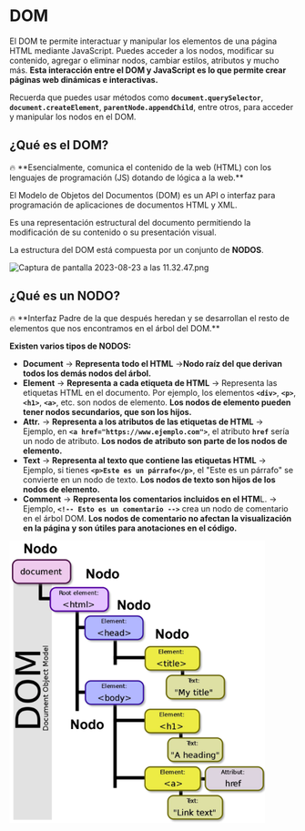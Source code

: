 # DOM

El DOM te permite interactuar y manipular los elementos de una página HTML mediante JavaScript. Puedes acceder a los nodos, modificar su contenido, agregar o eliminar nodos, cambiar estilos, atributos y mucho más. **Esta interacción entre el DOM y JavaScript es lo que permite crear páginas web dinámicas e interactivas.**

Recuerda que puedes usar métodos como **`document.querySelector`**, **`document.createElement`**, **`parentNode.appendChild`**, entre otros, para acceder y manipular los nodos en el DOM.

## ¿Qué es el DOM?

<aside>
🔥 **Esencialmente, comunica el contenido de la web (HTML) con los lenguajes de programación (JS) dotando de lógica a la web.**

</aside>

El Modelo de Objetos del Documentos (DOM) es un API o interfaz para programación de aplicaciones  de documentos HTML y XML.

Es una representación estructural del documento permitiendo la modificación de su contenido o su presentación visual.

La estructura del DOM  está compuesta por un conjunto de **NODOS**. 

![Captura de pantalla 2023-08-23 a las 11.32.47.png](https://s3-us-west-2.amazonaws.com/secure.notion-static.com/40c24578-fcd8-4da1-acde-140f43755f00/Captura_de_pantalla_2023-08-23_a_las_11.32.47.png)

## ¿Qué es un NODO?

<aside>
🔥   **Interfaz Padre de la que después heredan y se desarrollan el resto de elementos que nos encontramos en el árbol del DOM.**

</aside>

**Existen varios tipos de NODOS:**

- **Document** → **Representa todo el HTML** →**Nodo raíz del que derivan todos los demás nodos del árbol.**
- **Element** → **Representa a cada etiqueta de HTML** →  Representa las etiquetas HTML en el documento. Por ejemplo, los elementos **`<div>`**, **`<p>`**, **`<h1>`**, **`<a>`**, etc. son nodos de elemento. **Los nodos de elemento pueden tener nodos secundarios, que son los hijos.**
- **Attr.** → **Representa a los atributos de las etiquetas de HTML** → Ejemplo, en **`<a href="https://www.ejemplo.com">`**, el atributo **`href`** sería un nodo de atributo. **Los nodos de atributo son parte de los nodos de elemento.**
- **Text** → **Representa al texto que contiene las etiquetas HTML** → Ejemplo, si tienes **`<p>Este es un párrafo</p>`**, el "Este es un párrafo" se convierte en un nodo de texto. **Los nodos de texto son hijos de los nodos de elemento.**
- **Comment** → **Representa los comentarios  incluidos en el HTM**L.  → Ejemplo, **`<!-- Esto es un comentario -->`** crea un nodo de comentario en el árbol DOM. **Los nodos de comentario no afectan la visualización en la página y son útiles para anotaciones en el código.**

![Imagen nodos](nodos.png)
